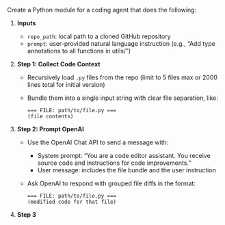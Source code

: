 Create a Python module for a coding agent that does the following:

1. **Inputs**
   - `repo_path`: local path to a cloned GitHub repository
   - `prompt`: user-provided natural language instruction (e.g., “Add type annotations to all functions in utils/”)

2. **Step 1: Collect Code Context**
   - Recursively load `.py` files from the repo (limit to 5 files max or 2000 lines total for initial version)
   - Bundle them into a single input string with clear file separation, like:

     ```
     === FILE: path/to/file.py ===
     (file contents)
     ```

3. **Step 2: Prompt OpenAI**
   - Use the OpenAI Chat API to send a message with:
     - System prompt: “You are a code editor assistant. You receive source code and instructions for code improvements.”
     - User message: includes the file bundle and the user instruction
   - Ask OpenAI to respond with grouped file diffs in the format:

     ```
     === FILE: path/to/file.py ===
     (modified code for that file)
     ```

4. **Step 3**
